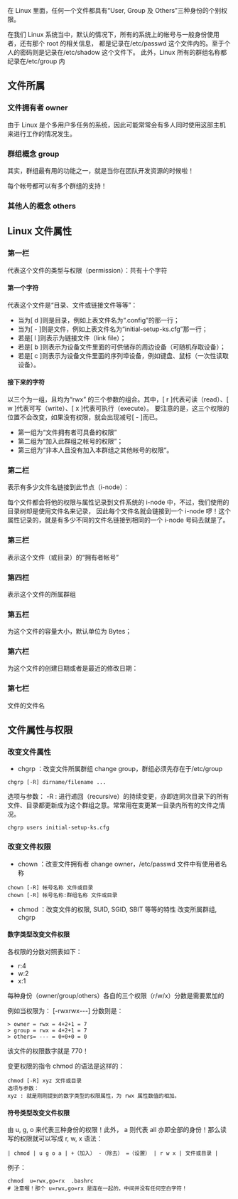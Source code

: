 在 Linux 里面，任何一个文件都具有“User, Group 及 Others”三种身份的个别权限。

在我们 Linux 系统当中，默认的情况下，所有的系统上的帐号与一般身份使用者，还有那个 root 的相关信息， 都是记录在/etc/passwd 这个文件内的。至于个人的密码则是记录在/etc/shadow 这个文件下。 此外，Linux 所有的群组名称都纪录在/etc/group 内

## 文件所属

### 文件拥有者 owner

由于 Linux 是个多用户多任务的系统，因此可能常常会有多人同时使用这部主机来进行工作的情况发生。

### 群组概念 group

其实，群组最有用的功能之一，就是当你在团队开发资源的时候啦！

每个帐号都可以有多个群组的支持！

### 其他人的概念 others

## Linux 文件属性

### 第一栏

代表这个文件的类型与权限（permission）：共有十个字符

#### 第一个字符

代表这个文件是“目录、文件或链接文件等等”：

- 当为[ d ]则是目录，例如上表文件名为“.config”的那一行；
- 当为[ - ]则是文件，例如上表文件名为“initial-setup-ks.cfg”那一行；
- 若是[ l ]则表示为链接文件（link file）；
- 若是[ b ]则表示为设备文件里面的可供储存的周边设备（可随机存取设备）；
- 若是[ c ]则表示为设备文件里面的序列埠设备，例如键盘、鼠标（一次性读取设备）。

#### 接下来的字符

以三个为一组，且均为“rwx” 的三个参数的组合。其中，[ r ]代表可读（read）、[ w ]代表可写（write）、[ x ]代表可执行（execute）。 要注意的是，这三个权限的位置不会改变，如果没有权限，就会出现减号[ - ]而已。

- 第一组为“文件拥有者可具备的权限”
- 第二组为“加入此群组之帐号的权限”；
- 第三组为“非本人且没有加入本群组之其他帐号的权限”。

### 第二栏

表示有多少文件名链接到此节点（i-node）：

每个文件都会将他的权限与属性记录到文件系统的 i-node 中，不过，我们使用的目录树却是使用文件名来记录， 因此每个文件名就会链接到一个 i-node 啰！这个属性记录的，就是有多少不同的文件名链接到相同的一个 i-node 号码去就是了。

### 第三栏

表示这个文件（或目录）的“拥有者帐号”

### 第四栏

表示这个文件的所属群组

### 第五栏

为这个文件的容量大小，默认单位为 Bytes；

### 第六栏

为这个文件的创建日期或者是最近的修改日期：

### 第七栏

文件的文件名

## 文件属性与权限

### 改变文件属性

- chgrp ：改变文件所属群组 change group，群组必须先存在于/etc/group

```
chgrp [-R] dirname/filename ...
```

选项与参数：
-R : 进行递回（recursive）的持续变更，亦即连同次目录下的所有文件、目录都更新成为这个群组之意。常常用在变更某一目录内所有的文件之情况。

```
chgrp users initial-setup-ks.cfg
```

### 改变文件权限

- chown ：改变文件拥有者 change owner，/etc/passwd 文件中有使用者名称

```
chown [-R] 帐号名称 文件或目录
chown [-R] 帐号名称:群组名称 文件或目录
```

- chmod ：改变文件的权限, SUID, SGID, SBIT 等等的特性
  改变所属群组, chgrp

#### 数字类型改变文件权限

各权限的分数对照表如下：

- r:4
- w:2
- x:1

每种身份（owner/group/others）各自的三个权限（r/w/x）分数是需要累加的

例如当权限为： [-rwxrwx---] 分数则是：

    > owner = rwx = 4+2+1 = 7
    > group = rwx = 4+2+1 = 7
    > others= --- = 0+0+0 = 0

该文件的权限数字就是 770！

变更权限的指令 chmod 的语法是这样的：

```
chmod [-R] xyz 文件或目录
选项与参数：
xyz : 就是刚刚提到的数字类型的权限属性，为 rwx 属性数值的相加。
```

#### 符号类型改变文件权限

由 u, g, o 来代表三种身份的权限！此外， a 则代表 all 亦即全部的身份！那么读写的权限就可以写成 r, w, x
语法：

```
| chmod | u g o a | +（加入） -（除去） =（设置） | r w x | 文件或目录 |
```

例子：

```
chmod  u=rwx,go=rx  .bashrc
# 注意喔！那个 u=rwx,go=rx 是连在一起的，中间并没有任何空白字符！
```

